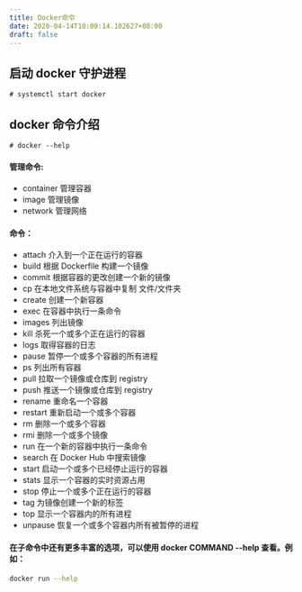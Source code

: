 ```yaml
---
title: Docker命令
date: 2020-04-14T10:09:14.102627+08:00
draft: false
---
```


## 启动 docker 守护进程

```
# systemctl start docker
```

## docker 命令介绍

```
# docker --help
```

#### 管理命令:
 - container 管理容器
 - image 管理镜像
 - network 管理网络
#### 命令：
 - attach 介入到一个正在运行的容器
 - build 根据 Dockerfile 构建一个镜像
 - commit 根据容器的更改创建一个新的镜像
 - cp 在本地文件系统与容器中复制 文件/文件夹
 - create 创建一个新容器
 - exec 在容器中执行一条命令
 - images 列出镜像
 - kill 杀死一个或多个正在运行的容器 
 - logs 取得容器的日志
 - pause 暂停一个或多个容器的所有进程
 - ps 列出所有容器
 - pull 拉取一个镜像或仓库到 registry
 - push 推送一个镜像或仓库到 registry
 - rename 重命名一个容器
 - restart 重新启动一个或多个容器
 - rm 删除一个或多个容器
 - rmi 删除一个或多个镜像
 - run 在一个新的容器中执行一条命令
 - search 在 Docker Hub 中搜索镜像
 - start 启动一个或多个已经停止运行的容器
 - stats 显示一个容器的实时资源占用
 - stop 停止一个或多个正在运行的容器
 - tag 为镜像创建一个新的标签
 - top 显示一个容器内的所有进程
 - unpause 恢复一个或多个容器内所有被暂停的进程

#### 在子命令中还有更多丰富的选项，可以使用 docker COMMAND --help 查看。例如：

```bash
docker run --help
```
